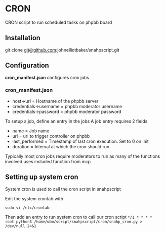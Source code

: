 # CRON
CRON script to run scheduled tasks on phpbb board

## Installation
git clone git@github.com:johnelliotbaker/snahpscript.git

## Configuration
**cron_manifest.json** configures cron jobs

### cron_manifest.json

- host->url             = Hostname of the phpbb server
- credentials->username = phpbb moderator username
- credentials->password = phpbb moderator password

To setup a job, define an entry in the jobs
A job entry requires 2 fields
- name           = Job name
- url            = url to trigger controller on phpbb
- last_performed = Timestamp of last cron execution. Set to 0 on init
- duration       = Interval at which the cron should run

Typically most cron jobs require moderators to run as many of the
functions involved uses included function from mcp

## Setting up system cron
System cron is used to call the cron script in snahpscript

Edit the system crontab with
```
sudo vi /etc/crontab
```
Then add an entry to run system cron to call our cron script
`
*/1 * * * * root python3 /home/ubm/script/snahpscript/cron/snahp_cron.py > /dev/null 2>&1
`


